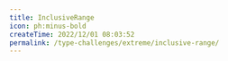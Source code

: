 ```yaml
---
title: InclusiveRange
icon: ph:minus-bold
createTime: 2022/12/01 08:03:52
permalink: /type-challenges/extreme/inclusive-range/
---
```


